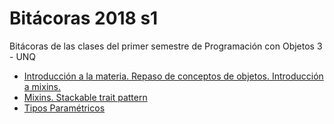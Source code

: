 # Bitácoras 2018 s1

Bitácoras de las clases del primer semestre de Programación con Objetos 3 - UNQ

 - [Introducción a la materia. Repaso de conceptos de objetos. Introducción a mixins.](./clase_1.md)
 - [Mixins. Stackable trait pattern](./clase_2.md)
 - [Tipos Paramétricos](./clase_3.md)
